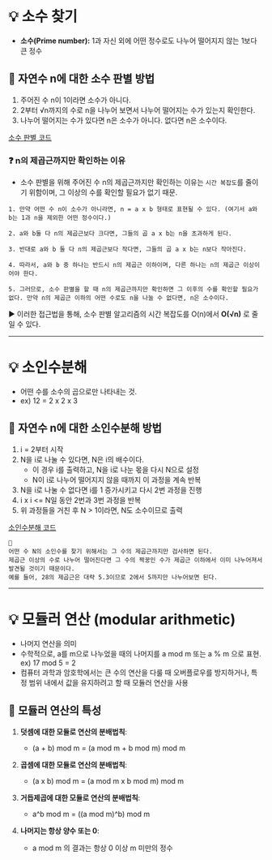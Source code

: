 # 💡 소수 찾기
- __소수(Prime number):__ 1과 자신 외에 어떤 정수로도 나누어 떨어지지 않는 1보다 큰 정수
## 📌 자연수 n에 대한 소수 판별 방법
1. 주어진 수 n이 1이라면 소수가 아니다.
2. 2부터 √n까지의 수로 n을 나누어 보면서 나누어 떨어지는 수가 있는지 확인한다.
3. 나누어 떨어지는 수가 있다면 n은 소수가 아니다. 없다면 n은 소수이다.

[소수 판별 코드](BOJ_1978_소수%20찾기.java)

### ❓ n의 제곱근까지만 확인하는 이유
- 소수 판별을 위해 주어진 수 n의 제곱근까지만 확인하는 이유는 ```시간 복잡도```를 줄이기 위함이며, 그 이상의 수를 확인할 필요가 없기 때문.
```
1. 만약 어떤 수 n이 소수가 아니라면, n = a x b 형태로 표현될 수 있다. (여기서 a와 b는 1과 n을 제외한 어떤 정수이다.)

2. a와 b둘 다 n의 제곱근보다 크다면, 그들의 곱 a x b는 n을 초과하게 된다. 

3. 반대로 a와 b 둘 다 n의 제곱근보다 작다면, 그들의 곱 a x b는 n보다 작아진다.

4. 따라서, a와 b 중 하나는 반드시 n의 제곱근 이하이며, 다른 하나는 n의 제곱근 이상이어야 한다.

5. 그러므로, 소수 판별을 할 때 n의 제곱근까지만 확인하면 그 이후의 수를 확인할 필요가 없다. 만약 n의 제곱근 이하의 어떤 수로도 n을 나눌 수 없다면, n은 소수이다.
```
▶️ 이러한 접근법을 통해, 소수 판별 알고리즘의 시간 복잡도를 O(n)에서 __O(√n)__ 로 줄일 수 있다.

---

# 💡 소인수분해
- 어떤 수를 소수의 곱으로만 나타내는 것.
- ex) 12 = 2 x 2 x 3

## 📌 자연수 n에 대한 소인수분해 방법
1. i = 2부터 시작
2. N을 i로 나눌 수 있다면, N은 i의 배수이다. 
   - 이 경우 i를 출력하고, N을 i로 나눈 몫을 다시 N으로 설정
   - N이 i로 나누어 떨어지지 않을 때까지 이 과정을 계속 반복
3. N을 i로 나눌 수 없다면 i를 1 증가시키고 다시 2번 과정을 진행
4. i x i <= N일 동안 2번과 3번 과정을 반복 
5. 위 과정들을 거친 후 N > 1이라면, N도 소수이므로 출력

[소인수분해 코드](BOJ_11653_소인수분해.java)

```
📍 
어떤 수 N의 소인수를 찾기 위해서는 그 수의 제곱근까지만 검사하면 된다.
제곱근 이상의 수로 나누어 떨어진다면 그 수의 짝꿍인 수가 제곱근 이하에서 이미 나누어져서 발견될 것이기 때문이다.
예를 들어, 28의 제곱근은 대략 5.3이므로 2에서 5까지만 나누어보면 된다.
```
---
# 💡 모듈러 연산 (modular arithmetic)
- 나머지 연산을 의미
- 수학적으로, a를 m으로 나누었을 때의 나머지를 a mod m 또는 a % m 으로 표현. ex) 17 mod 5 = 2
- 컴퓨터 과학과 암호학에서는 큰 수의 연산을 다룰 때 오버플로우를 방지하거나, 특정 범위 내에서 값을 유지하려고 할 때 모듈러 연산을 사용

## 📌 모듈러 연산의 특성

1. **덧셈에 대한 모듈로 연산의 분배법칙**:
   - (a + b) mod m = (a mod m + b mod m) mod m

2. **곱셈에 대한 모듈로 연산의 분배법칙**: 
   - (a x b) mod m = (a mod m x b mod m) mod m
     
3. **거듭제곱에 대한 모듈로 연산의 분배법칙**:
   - a^b mod m = ((a mod m)^b) mod m

4. **나머지는 항상 양수 또는 0**:
   - a mod m 의 결과는 항상 0 이상 m 미만의 정수
